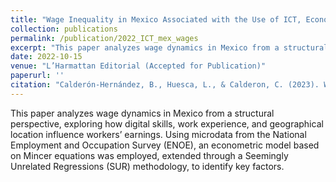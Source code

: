 ```yaml
---
title: "Wage Inequality in Mexico Associated with the Use of ICT, Economic Sectors, and Geographical Location."
collection: publications
permalink: /publication/2022_ICT_mex_wages
excerpt: "This paper analyzes wage dynamics in Mexico from a structural perspective, exploring how digital skills, work experience, and geographical location influence workers’ earnings."
date: 2022-10-15
venue: "L’Harmattan Editorial (Accepted for Publication)"
paperurl: ''
citation: "Calderón-Hernández, B., Huesca, L., & Calderon, C. (2023). Wage Inequality in Mexico Associated with the Use of ICT, Economic Sectors, and Geographical Location. In C. Berthomieu (Ed.), Colloque Pluridisciplinaire Internationale Pauvretés Multiples: Les Défis Contemporains, les Évolutions Constatées, et les Politiques Émergentes. ISTE Press – Elsevier.(Accepted for Publication)"
---
```


This paper analyzes wage dynamics in Mexico from a structural perspective, exploring how digital skills, work experience, and geographical location influence workers’ earnings. Using microdata from the National Employment and Occupation Survey (ENOE), an econometric model based on Mincer equations was employed, extended through a Seemingly Unrelated Regressions (SUR) methodology, to identify key factors.
